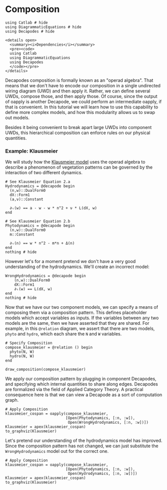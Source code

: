 # Composition

``` @example DEC
using Catlab # hide
using DiagrammaticEquations # hide
using Decapodes # hide
```

```@raw html
<details open>
  <summary><i>Dependencies</i></summary>
  <pre><code>
  using Catlab
  using DiagrammaticEquations
  using Decapodes
  </code></pre>
</details>
```


Decapodes composition is formally known as an "operad algebra". That means that we don't have to encode our composition in a single undirected wiring diagram (UWD) and then apply it. Rather, we can define several UWDs, compose those, and then apply those. Of course, since the output of oapply is another Decapode, we could perform an intermediate oapply, if that is convenient. In this tutorial we will learn how to use this capability to define more complex models, and how this modularity allows us to swap out models.

Besides it being convenient to break apart large UWDs into component UWDs, this hierarchical composition can enforce rules on our physical quantities.

### Example: Klausmeier

We will study how the [Klausmeier model](@ref "Klausmeier") uses the operad
algebra to describe a phenomenon of vegetation patterns can be governed by the
interaction of two different dynamics.

```@example DEC
# See Klausmeier Equation 2.a
Hydrodynamics = @decapode begin
  (n,w)::DualForm0
  dX::Form1
  (a,ν)::Constant

  ∂ₜ(w) == a - w - w * n^2 + ν * L(dX, w)
end

# See Klausmeier Equation 2.b
Phytodynamics = @decapode begin
  (n,w)::DualForm0
  m::Constant

  ∂ₜ(n) == w * n^2 - m*n + Δ(n)
end
nothing # hide
```

However let's for a moment pretend we don't have a very good understanding of
the hydrodynamics. We'll create an incorrect model:
```@example DEC
WrongHydrodynamics = @decapode begin
    (n,w)::DualForm0
    dX::Form1
    ∂ₜ(w) == L(dX, w)
end
nothing # hide
```

Now that we have our two component models, we can specify a means of composing them via a composition pattern. This defines placeholder models which accept variables as inputs. If the variables between any two models are the same, then we have asserted that they are shared. For example, in this `@relation` diagram, we assert that there are two models, `phyto` and `hydro`, which each share the `N` and `W` variables.

```@example DEC
# Specify Composition
compose_klausmeier = @relation () begin
  phyto(N, W)
  hydro(N, W)
end

draw_composition(compose_klausmeier)
```

We apply our composition pattern by plugging in component Decapodes, and specifying which internal quantities to share along edges. Decapodes are formalized via the field of Applied Category Theory. A practical consequence here is that we can view a Decapode as a sort of computation graph.

```@example DEC
# Apply Composition
klausmeier_cospan = oapply(compose_klausmeier,
                           [Open(Phytodynamics, [:n, :w]),
                            Open(WrongHydrodynamics, [:n, :w])])
Klausmeier = apex(klausmeier_cospan)
to_graphviz(Klausmeier)
```

Let's pretend our understanding of the hydrodynamics model has improved. Since
the composition pattern has not changed, we can just substitute the
`WrongHydrodynamics` model out for the correct one.

```@example DEC
# Apply Composition
klausmeier_cospan = oapply(compose_klausmeier,
                           [Open(Phytodynamics, [:n, :w]),
                            Open(Hydrodynamics, [:n, :w])])
Klausmeier = apex(klausmeier_cospan)
to_graphviz(Klausmeier)
```
